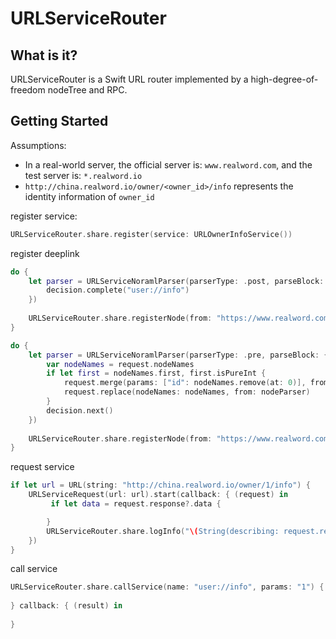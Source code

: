 # URLServiceRouter

## What is it?
URLServiceRouter is a Swift URL router implemented by a high-degree-of-freedom nodeTree and RPC.


## Getting Started

Assumptions:

- In a real-world server, the official server is: `www.realword.com`, and the test server is: `*.realword.io`
- `http://china.realword.io/owner/<owner_id>/info` represents the identity information of `owner_id`

register service:

```swift
URLServiceRouter.share.register(service: URLOwnerInfoService())
```

register deeplink

```swift
do {
    let parser = URLServiceNoramlParser(parserType: .post, parseBlock: { (nodeParser, request, currentNode, decision) in
        decision.complete("user://info")
    })
     
    URLServiceRouter.share.registerNode(from: "https://www.realword.com/owner/info", parsers:[parser]);
}

do {
    let parser = URLServiceNoramlParser(parserType: .pre, parseBlock: { (nodeParser, request, currentNode, decision) in
        var nodeNames = request.nodeNames
        if let first = nodeNames.first, first.isPureInt {
            request.merge(params: ["id": nodeNames.remove(at: 0)], from: nodeParser)
            request.replace(nodeNames: nodeNames, from: nodeParser)
        }
        decision.next()
    })
     
    URLServiceRouter.share.registerNode(from: "https://www.realword.com/owner/", parsers:[parser]);
}
```

request service

```swift
if let url = URL(string: "http://china.realword.io/owner/1/info") {
    URLServiceRequest(url: url).start(callback: { (request) in
         if let data = request.response?.data {

        }
        URLServiceRouter.share.logInfo("\(String(describing: request.response?.data))")
    })
}
```

call service

```swift
URLServiceRouter.share.callService(name: "user://info", params: "1") { (service, error) in
            
} callback: { (result) in
            
}
```
